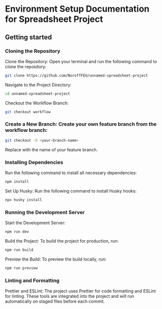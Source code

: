 # Environment Setup Documentation for Spreadsheet Project

## Getting started

### Cloning the Repository
Clone the Repository: Open your terminal and run the following command to clone the repository:

```bash
git clone https://github.com/NoroffFEU/unnamed-spreadsheet-project
```

Navigate to the Project Directory:

```bash
cd unnamed-spreadsheet-project
```

Checkout the Workflow Branch:

```bash
git checkout workflow
```

### Create a New Branch: Create your own feature branch from the workflow branch:

```bash
git checkout -b <your-branch-name>
```
Replace <your-branch-name> with the name of your feature branch.


### Installing Dependencies

Run the following command to install all necessary dependencies:

```bash
npm install
```

Set Up Husky: Run the following command to install Husky hooks:

```bash
npx husky install
```

### Running the Development Server

Start the Development Server:

```bash
npm run dev
```

Build the Project: To build the project for production, run:

```bash
npm run build
```

Preview the Build: To preview the build locally, run:

```bash
npm run preview
```

### Linting and Formatting
Prettier and ESLint: The project uses Prettier for code formatting and ESLint for linting. These tools are integrated into the project and will run automatically on staged files before each commit.

